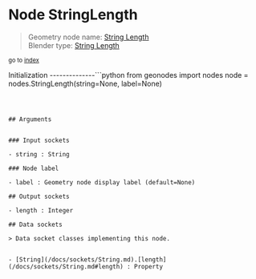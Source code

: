 
# Node StringLength

> Geometry node name: [String Length](https://docs.blender.org/manual/en/latest/modeling/geometry_nodes/text/string_length.html)<br>
  Blender type: [String Length](https://docs.blender.org/api/current/bpy.types.FunctionNodeStringLength.html)
  
<sub>go to [index](/docs/index.md)</sub>

Initialization
--------------```python
from geonodes import nodes
node = nodes.StringLength(string=None, label=None)
```



## Arguments


### Input sockets

- string : String

### Node label

- label : Geometry node display label (default=None)

## Output sockets

- length : Integer

## Data sockets

> Data socket classes implementing this node.
  
  
- [String](/docs/sockets/String.md).[length](/docs/sockets/String.md#length) : Property
  

